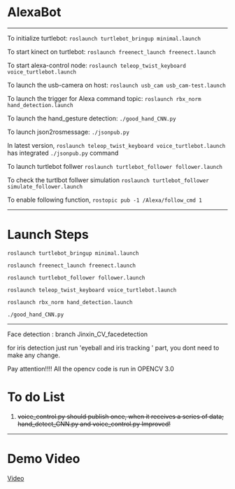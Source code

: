 # AlexaBot

--------------------------
To initialize turtlebot: `roslaunch turtlebot_bringup minimal.launch`


To start kinect on turtlebot: `roslaunch freenect_launch freenect.launch`


To start alexa-control node: `roslaunch teleop_twist_keyboard voice_turtlebot.launch`


To launch the usb-camera on host: `roslaunch usb_cam usb_cam-test.launch`

To launch the trigger for Alexa command topic: `roslaunch rbx_norm hand_detection.launch`

To launch the hand_gesture detection: `./good_hand_CNN.py`


To launch json2rosmessage: `./jsonpub.py`

In latest version, `roslaunch teleop_twist_keyboard voice_turtlebot.launch` has integrated `./jsonpub.py` command


To launch turtlebot follwer `roslaunch turtlebot_follower follower.launch`


To check the turtlbot follwer simulation `roslaunch turtlebot_follower simulate_follower.launch`


To enable following function, `rostopic pub -1 /Alexa/follow_cmd 1`

--------------------------
# Launch Steps

`roslaunch turtlebot_bringup minimal.launch`

`roslaunch freenect_launch freenect.launch`

`roslaunch turtlebot_follower follower.launch`

`roslaunch teleop_twist_keyboard voice_turtlebot.launch`

`roslaunch rbx_norm hand_detection.launch`

`./good_hand_CNN.py`

--------------------------
Face detection : branch Jinxin_CV_facedetection 


for iris detection just run 'eyeball and iris tracking ' part, you dont need to make any change. 



Pay attention!!!! All the opencv code is run in OPENCV 3.0


# To do List
1. ~~voice_control.py should publish once, when it receives a series of data; hand_detect_CNN.py and voice_control.py Improved!~~

--------------------------
# Demo Video
[Video](https://www.youtube.com/watch?v=TXflYI3eTqI&t=30s)

